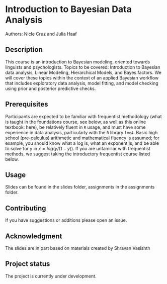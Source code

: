 # Introduction to Bayesian Data Analysis

Authors: Nicle Cruz and Julia Haaf

## Description
This course is an introduction to Bayesian modeling, oriented towards linguists and psychologists. Topics to be covered: Introduction to Bayesian data analysis, Linear Modeling, Hierarchical Models, and Bayes factors. We will cover these topics within the context of an applied Bayesian workflow that includes exploratory data analysis, model fitting, and model checking using prior and posterior predictive checks.

## Prerequisites
Participants are expected to be familiar with frequentist methodology (what is taught in the foundations course, see below, as well as this online textbook: here), be relatively fluent in `R` usage, and must have some experience in data analysis, particularly with the `R` library `lme4`. Basic high school (pre-calculus) arithmetic and mathematical fluency is assumed; for example, you should know what a log is, what an exponent is, and be able to solve for y in $x=log(y/(1-y))$. If you are unfamiliar with frequentist methods, we suggest taking the introductory frequentist course listed below. 

## Usage
Slides can be found in the slides folder, assignments in the assignments folder.

## Contributing
If you have suggestions or additions please open an issue.

## Acknowledgment
The slides are in part based on materials created by Shravan Vasishth

## Project status
The project is currently under development.